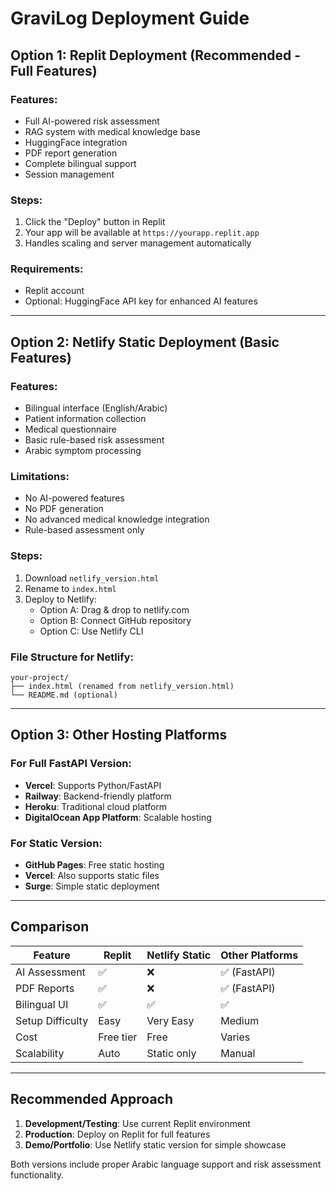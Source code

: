 # GraviLog Deployment Guide

## Option 1: Replit Deployment (Recommended - Full Features)

### Features:
- Full AI-powered risk assessment
- RAG system with medical knowledge base
- HuggingFace integration
- PDF report generation
- Complete bilingual support
- Session management

### Steps:
1. Click the "Deploy" button in Replit
2. Your app will be available at `https://yourapp.replit.app`
3. Handles scaling and server management automatically

### Requirements:
- Replit account
- Optional: HuggingFace API key for enhanced AI features

---

## Option 2: Netlify Static Deployment (Basic Features)

### Features:
- Bilingual interface (English/Arabic)
- Patient information collection
- Medical questionnaire
- Basic rule-based risk assessment
- Arabic symptom processing

### Limitations:
- No AI-powered features
- No PDF generation
- No advanced medical knowledge integration
- Rule-based assessment only

### Steps:
1. Download `netlify_version.html`
2. Rename to `index.html`
3. Deploy to Netlify:
   - Option A: Drag & drop to netlify.com
   - Option B: Connect GitHub repository
   - Option C: Use Netlify CLI

### File Structure for Netlify:
```
your-project/
├── index.html (renamed from netlify_version.html)
└── README.md (optional)
```

---

## Option 3: Other Hosting Platforms

### For Full FastAPI Version:
- **Vercel**: Supports Python/FastAPI
- **Railway**: Backend-friendly platform
- **Heroku**: Traditional cloud platform
- **DigitalOcean App Platform**: Scalable hosting

### For Static Version:
- **GitHub Pages**: Free static hosting
- **Vercel**: Also supports static files
- **Surge**: Simple static deployment

---

## Comparison

| Feature | Replit | Netlify Static | Other Platforms |
|---------|--------|----------------|-----------------|
| AI Assessment | ✅ | ❌ | ✅ (FastAPI) |
| PDF Reports | ✅ | ❌ | ✅ (FastAPI) |
| Bilingual UI | ✅ | ✅ | ✅ |
| Setup Difficulty | Easy | Very Easy | Medium |
| Cost | Free tier | Free | Varies |
| Scalability | Auto | Static only | Manual |

---

## Recommended Approach

1. **Development/Testing**: Use current Replit environment
2. **Production**: Deploy on Replit for full features
3. **Demo/Portfolio**: Use Netlify static version for simple showcase

Both versions include proper Arabic language support and risk assessment functionality.